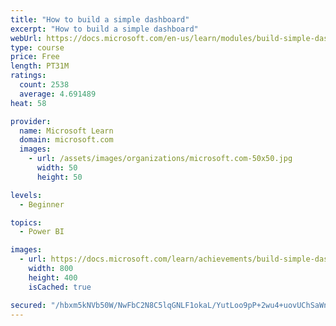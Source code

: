 ```yaml
---
title: "How to build a simple dashboard"
excerpt: "How to build a simple dashboard"
webUrl: https://docs.microsoft.com/en-us/learn/modules/build-simple-dashboard/
type: course
price: Free
length: PT31M
ratings:
  count: 2538
  average: 4.691489
heat: 58

provider:
  name: Microsoft Learn
  domain: microsoft.com
  images:
    - url: /assets/images/organizations/microsoft.com-50x50.jpg
      width: 50
      height: 50

levels:
  - Beginner

topics:
  - Power BI

images:
  - url: https://docs.microsoft.com/learn/achievements/build-simple-dashboard-social.png
    width: 800
    height: 400
    isCached: true

secured: "/hbxm5kNVb50W/NwFbC2N8C5lqGNLF1okaL/YutLoo9pP+2wu4+uovUChSaWnKadpGgIXgOv3AzVQeWzCv78kI3WG7Cv353/tp12rAGojCZ5ZtexXjyvmgUqAc0BX0jAwanIeFOt3ajaxNVBWcHgIirvUJyJOgFNT/U+kqCg819HfzRtSIO3/0dkGcltWyWB1HDFrVdlLfT0q7L22YG2Qkmp2Zh0nfh686RNcWTYGvSH1zlr0JzQi0ulsFRra9fJVuRzpjOgJ4TFrlJR3SJ8xig/Zf4WUmfe6aS07xGvE0I5jc6qNxsJo7SEkKsSlnJi2iXxfTqTYY5Bu3qvkFLNVqjNz7pL/Kl8J58OLR9EV7TthOpmys4ackpsDXstIEPQEkoEKATF1CWkoMQReTyfCYnk01yWzBexHAwxt3JR3yo=;vjnIJA7pXxRfHDDxPSDD9Q=="
---
```


